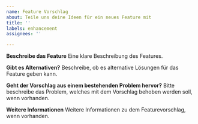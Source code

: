 ```yaml
---
name: Feature Vorschlag
about: Teile uns deine Ideen für ein neues Feature mit
title: ''
labels: enhancement
assignees: ''

---
```


**Beschreibe das Feature**
Eine klare Beschreibung des Features.

**Gibt es Alternativen?**
Beschreibe, ob es alternative Lösungen für das Feature geben kann.

**Geht der Vorschlag aus einem bestehenden Problem hervor?**
Bitte beschreibe das Problem, welches mit dem Vorschlag behoben werden soll, wenn vorhanden.

**Weitere Informationen**
Weitere Informationen zu dem Featurevorschlag, wenn vorhanden.
